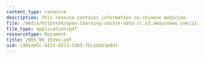 ```yaml
---
content_type: resource
description: This resouce contains information on chinese medicine.
file: /media/https%3A/open-learning-course-data-rc.s3.amazonaws.com/21a-260-culture-embodiment-and-the-senses-fall-2005/c901d45c4113d27333b57bc1da53edd3_2005_09_15rev.pdf
file_type: application/pdf
resourcetype: Document
title: 2005_09_15rev.pdf
uid: c901d45c-4113-d273-33b5-7bc1da53edd3
---
```

